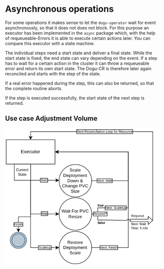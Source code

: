 # Asynchronous operations

For some operations it makes sense to let the `dogu-operator` wait for event asynchronously, so that it does not
does not block. For this purpose an executor has been implemented in the `async` package which, with the help of requeueable-Errors
it is able to execute certain actions later. You can compare this executor with a state machine.

The individual steps need a start state and deliver a final state. While the start state is fixed, the end state 
can vary depending on the event. If a step has to wait for a certain action in the cluster it can throw a
requeueable error and return its own start state. The Dogu-CR is therefore later again
reconciled and starts with the step of the state.

If a real error happened during the step, this can also be returned, so that the complete routine
aborts.

If the step is executed successfully, the start state of the next step is returned.

## Use case Adjustment Volume

![Image showing the steps to increase a dogu volume](figures/async_executor.png)
